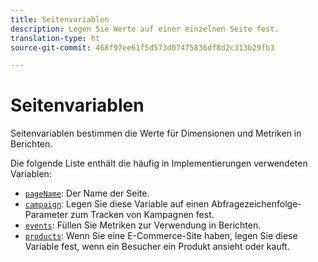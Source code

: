 ```yaml
---
title: Seitenvariablen
description: Legen Sie Werte auf einer einzelnen Seite fest.
translation-type: ht
source-git-commit: 468f97ee61f5d573d07475836df8d2c313b29fb3

---
```



# Seitenvariablen

Seitenvariablen bestimmen die Werte für Dimensionen und Metriken in Berichten.

Die folgende Liste enthält die häufig in Implementierungen verwendeten Variablen:

* [`pageName`](pagename.md): Der Name der Seite.
* [`campaign`](campaign.md): Legen Sie diese Variable auf einen Abfragezeichenfolge-Parameter zum Tracken von Kampagnen fest.
* [`events`](events/events-overview.md): Füllen Sie Metriken zur Verwendung in Berichten.
* [`products`](products.md): Wenn Sie eine E-Commerce-Site haben, legen Sie diese Variable fest, wenn ein Besucher ein Produkt ansieht oder kauft.

